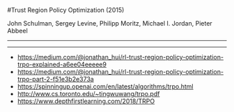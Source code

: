 #Trust Region Policy Optimization (2015)

John Schulman, Sergey Levine, Philipp Moritz, Michael I. Jordan, Pieter Abbeel

---

---

- https://medium.com/@jonathan_hui/rl-trust-region-policy-optimization-trpo-explained-a6ee04eeeee9
- https://medium.com/@jonathan_hui/rl-trust-region-policy-optimization-trpo-part-2-f51e3b2e373a
- https://spinningup.openai.com/en/latest/algorithms/trpo.html
- http://www.cs.toronto.edu/~tingwuwang/trpo.pdf
- https://www.depthfirstlearning.com/2018/TRPO